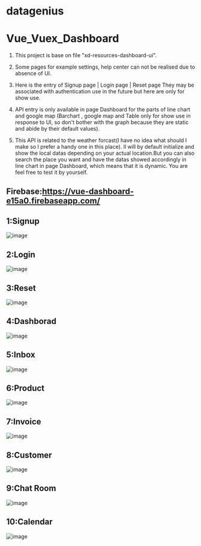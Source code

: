 # datagenius

# Vue_Vuex_Dashboard

1. This project is base on file "xd-resources-dashboard-ui".

2. Some pages for example settings, help center can not be realised due to absence of UI.

3. Here is the entry of Signup page | Login page | Reset page They may be associated with authentication use in the future but here are only for show use.

4. API entry is only available in page Dashboard for the parts of line chart and google map (Barchart , google map and Table only for show use in response to UI, so don't bother with the graph because they are static and abide by their default values).

5. This API is related to the weather forcast(I have no idea what should I make so I prefer a handy one in this place). Il will by default initialize and show the local datas depending on your actual location.But you can also search the place you want and have the datas showed accordingly in line chart in page Dashboard, which means that it is dynamic. You are feel free to test it by yourself.

 
## Firebase:https://vue-dashboard-e15a0.firebaseapp.com/

## 1:Signup
![image](https://github.com/6vvvvvv/Vue_Vuex_Dashboard/blob/main/frontend/img/8.signup.jpg)

## 2:Login
![image](https://github.com/6vvvvvv/Vue_Vuex_Dashboard/blob/main/frontend/img/9.login.jpg)

## 3:Reset
![image](https://github.com/6vvvvvv/Vue_Vuex_Dashboard/blob/main/frontend/img/10.reset.jpg)

## 4:Dashborad
![image](https://github.com/6vvvvvv/Vue_Vuex_Dashboard/blob/main/frontend/img/1.dashboard.jpg)

## 5:Inbox
![image](https://github.com/6vvvvvv/Vue_Vuex_Dashboard/blob/main/frontend/img/2.inbox.jpg)

## 6:Product
![image](https://github.com/6vvvvvv/Vue_Vuex_Dashboard/blob/main/frontend/img/3.product.jpg)

## 7:Invoice
![image](https://github.com/6vvvvvv/Vue_Vuex_Dashboard/blob/main/frontend/img/4.invoice.jpg)

## 8:Customer
![image](https://github.com/6vvvvvv/Vue_Vuex_Dashboard/blob/main/frontend/img/5.customer.jpg)

## 9:Chat Room
![image](https://github.com/6vvvvvv/Vue_Vuex_Dashboard/blob/main/frontend/img/6.chatroom.jpg)

## 10:Calendar
![image](https://github.com/6vvvvvv/Vue_Vuex_Dashboard/blob/main/frontend/img/7.calendar.jpg)

